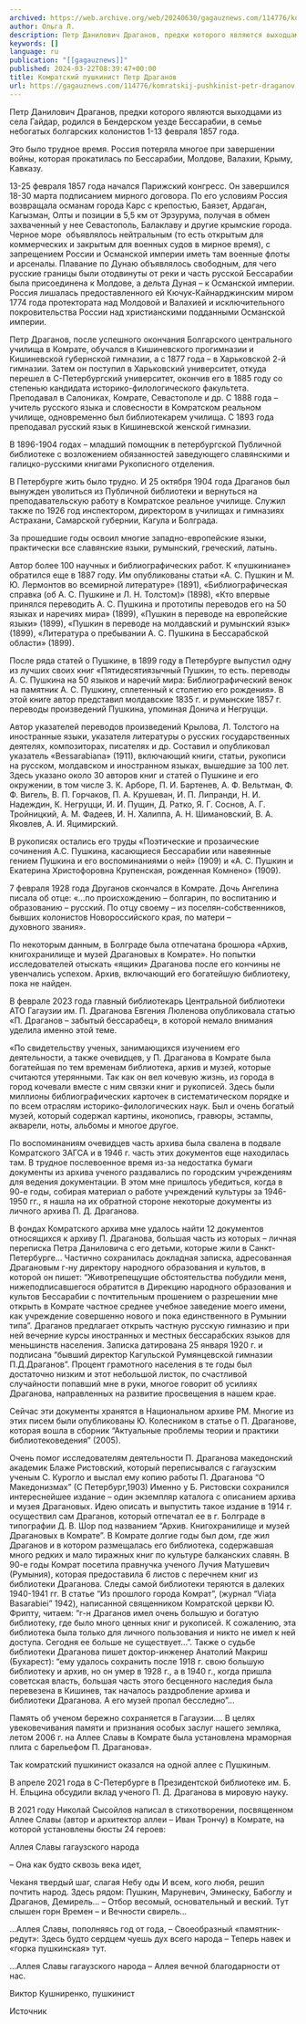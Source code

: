```yaml
---
archived: https://web.archive.org/web/20240630/gagauznews.com/114776/komratskij-pushkinist-petr-draganov.html
author: Ольга Л.
description: Петр Данилович Драганов, предки которого являются выходцами из села Гайдар, родился в Бендерском уезде Бессарабии, в семье небогатых болгарских колонистов 1-13 февраля 1857 года.  Это было трудное время. Россия потеряла многое при завершении войны, которая прокатилась по Бессарабии, Молдове, Валахии, Крыму, Кавказу. 13-25 февраля 1857 года начался Парижский конгресс. Он завершился 18-30 марта подписанием мирного договора. По его условиям Россия возвращала османам города Карс с крепостью, Баязет, Ардаган, Кагызман, Олты и позиции в 5,5 км от Эрзурума, получая в обмен захваченный у нее Севастополь, Балаклаву и другие крымские города. Черное море  объявлялось нейтральным (то есть открытым для коммерческих и закрытым […]
keywords: []
language: ru
publication: "[[gagauznews]]"
published: 2024-03-22T08:39:47+00:00
title: Комратский пушкинист Петр Драганов
url: https://gagauznews.com/114776/komratskij-pushkinist-petr-draganov.html
---
```


Петр Данилович Драганов, предки которого являются выходцами из села Гайдар, родился в Бендерском уезде Бессарабии, в семье небогатых болгарских колонистов 1-13 февраля 1857 года.

Это было трудное время. Россия потеряла многое при завершении войны, которая прокатилась по Бессарабии, Молдове, Валахии, Крыму, Кавказу.

13-25 февраля 1857 года начался Парижский конгресс. Он завершился 18-30 марта подписанием мирного договора. По его условиям Россия возвращала османам города Карс с крепостью, Баязет, Ардаган, Кагызман, Олты и позиции в 5,5 км от Эрзурума, получая в обмен захваченный у нее Севастополь, Балаклаву и другие крымские города. Черное море  объявлялось нейтральным (то есть открытым для коммерческих и закрытым для военных судов в мирное время), с запрещением России и Османской империи иметь там военные флоты и арсеналы. Плавание по Дунаю объявлялось свободным, для чего русские границы были отодвинуты от реки и часть русской Бессарабии была присоединена к Молдове, а дельта Дуная – к Османской империи. Россия лишалась предоставленного ей Кючук-Кайнарджинским миром 1774 года протектората над Молдовой и Валахией и исключительного покровительства России над христианскими подданными Османской империи.

Петр Драганов, после успешного окончания Болгарского центрального училища в Комрате, обучался в Кишиневского прогимназии и Кишиневской губернской гимназии, а с 1877 года – в Харьковской 2-й гимназии. Затем он поступил в Харьковский университет, откуда перешел в С-Петербургский университет, окончив его в 1885 году со степенью кандидата историко-филологического факультета. Преподавал в Салониках, Комрате, Севастополе и др. С 1888 года – учитель русского языка и словесности в Комратском реальном училище, одновременно был библиотекарем училища. С 1893 года преподавал русский язык в Кишиневской женской гимназии.

В 1896-1904 годах – младший помощник в петербургской Публичной библиотеке с возложением обязанностей заведующего славянскими и галицко-русскими книгами Рукописного отделения.

В Петербурге жить было трудно. И 25 октября 1904 года Драганов был вынужден уволиться из Публичной библиотеки и вернуться на преподавательскую работу в Комратское реальное училище. Служил также по 1926 год инспектором, директором в училищах и гимназиях Астрахани, Самарской губернии, Кагула и Болграда.

За прошедшие годы освоил многие западно-европейские языки, практически все славянские языки, румынский, греческий, латынь.

Автор более 100 научных и библиографических работ. К «пушкиниане» обратился еще в 1887 году. Им опубликованы статьи «А. С. Пушкин и М. Ю. Лермонтов во всемирной литературе» (1891), «Библиографическая справка (об А. С. Пушкине и Л. Н. Толстом)» (1898), «Кто впервые принялся переводить А. С. Пушкина и прототипы переводов его на 50 языках и наречиях мира» (1899), «Пушкин в переводе на европейские языки» (1899), «Пушкин в переводе на молдавский и румынский язык» (1899), «Литература о пребывании А. С. Пушкина в Бессарабской области» (1899).

После ряда статей о Пушкине, в 1899 году в Петербурге выпустил одну из лучших своих книг «Пятидесятиязычный Пушкин, то есть. переводы А. С. Пушкина на 50 языков и наречий мира: Библиографический венок на памятник А. С. Пушкину, сплетенный к столетию его рождения». В этой книге автор представил молдавские 1835 г. и румынские 1857 г. переводы произведений Пушкина, упоминая Донича и Негруцци.

Автор указателей переводов произведений Крылова, Л. Толстого на иностранные языки, указателя литературы о русских государственных деятелях, композиторах, писателях и др. Составил и опубликовал указатель «Bessarabiana» (1911), включающий книги, статьи, рукописи на русском, молдавском и иностранном языках, вышедшие за 100 лет. Здесь указано около 30 авторов книг и статей о Пушкине и его окружении, в том числе З. К. Арборе, П. И. Бартенев, А. Ф. Вельтман, Ф. Ф. Вигель, В. П. Горчаков, П. А. Крушеван, И. П. Липранди, Н. И. Надеждин, К. Негруцци, И. И. Пущин, Д. Ратко, Я. Г. Соснов, А. Г. Тройницкий, А. М. Фадеев, И. Н. Халиппа, А. Н. Шимановский, В. А. Яковлев, А. И. Яцимирский.

В рукописях остались его труды «Поэтические и прозаические сочинения А.С. Пушкина, касающиеся Бессарабии или навеянные гением Пушкина и его воспоминаниями о ней» (1909) и «А. С. Пушкин и Екатерина Христофоровна Крупенская, рожденная Комнено» (1909).

7 февраля 1928 года Друганов скончался в Комрате. Дочь Ангелина писала об отце: «…по происхождению – болгарин, по воспитанию и образованию – русский. По отцу своему – из поселян-собственников, бывших колонистов Новороссийского края, по матери – духовного звания».

По некоторым данным, в Болграде была отпечатана брошюра «Архив, книгохранилище и музей Драгановых в Комрате». Но попытки исследователей отыскать «ящики» Драганова после его кончины не увенчались успехом. Архив, включающий его богатейшую библиотеку, пока не найден.

В феврале 2023 года главный библиотекарь Центральной библиотеки АТО Гагаузии им. П. Драганова Евгения Люленова опубликовала статью «П. Драганов – забытый бессарабец», в которой немало внимания уделила именно этой теме.

«По свидетельству ученых, занимающихся изучением его деятельности, а также очевидцев, у П. Драганова в Комрате была богатейшая по тем временам библиотека, архив и музей, которые считаются утерянными. Так как он вел кочевую жизнь, из города в город кочевали вместе с ним связки книг и рукописей. Здесь были миллионы библиографических карточек в систематическом порядке и по всем отраслям историко-филологических наук. Был и очень богатый музей, который содержал картины, иконопись, гравюры, эстампы, акварели, ноты, альбомы и многое другое.

По воспоминаниям очевидцев часть архива была свалена в подвале Комратского ЗАГСА и в 1946 г. часть этих документов еще находилась там. В трудное послевоенное время из-за недостатка бумаги документы из архива ученого раздавались по городским учреждениям для ведения документации. В этом мне пришлось убедиться, когда в 90-е годы, собирая материал о работе учреждений культуры за 1946-1950 гг., я нашла на их обратной стороне некоторые документы из личного архива П. Д. Драганова.

В фондах Комратского архива мне удалось найти 12 документов относящихся к архиву П. Драганова, большая часть из которых – личная переписка Петра Даниловича с его детьми, которые жили в Санкт-Петербурге… Частично сохранилась докладная записка, адресованная Драгановым г-ну директору народного образования и культов, в которой он пишет: “Животрепещущие обстоятельства побудили меня, нижеподписавшегося обратится в Дирекцию народного образования и культов Бессарабии с почтительным прошением о разрешении мне открыть в Комрате частное среднее учебное заведение моего имени, как учреждение совершенно нового и пока единственного в Румынии типа”. Драганов предлагает открыть частную русскую гимназию и при ней вечерние курсы иностранных и местных бессарабских языков для меньшинств населения. Записка датирована 25 января 1920 г. и подписана “бывший директор Кагульской Румянцевской гимназии П.Д.Драганов”. Процент грамотного населения в те годы был достаточно низким и этот небольшой листок, по счастливой случайности попавший мне в руки, многое говорит об усилиях Драганова, направленных на развитие просвещения в нашем крае.

Сейчас эти документы хранятся в Национальном архиве РМ. Многие из этих писем были опубликованы Ю. Колесником в статье о П. Драганове, которая вошла в сборник “Актуальные проблемы теории и практики библиотековедения” (2005).

Очень помог исследователям деятельности П. Драганова македонский академик Блаже Ристовский, который переписывался с гагаузским ученым С. Курогло и выслал ему копию работы П. Драганова “О Македонизмах” (С Петербург,1903) Именно у Б. Ристовски сохранился интереснейшее издание – один экземпляр каталога с описанием архива и музея Драгановых. Идею описать и выпустить такое издание в 1914 г. осуществил сам Драганов, который отпечатал ее в г. Болграде в типографии Д. В. Шор под названием “Архив. Книгохранилище и музей Драгановых в Комрате”. В Комрате долгие годы был дом, где жил Драганов и в котором размещалась его библиотека, содержавшая много редких и мало тиражных книг по культуре балканских славян. В 90-е годы Комрат посетила правнучка ученого Лучия Матушевич (Румыния), которая предоставила 6 листов с перечнем книг из библиотеки Драганова. Следы самой библиотеки теряются в далеких 1940-1941 гг. В статье “Из прошлого города Комрат”, (журнал “Viața Basarabiei” 1942), написанной священником Комратской церкви Ю. Фрипту, читаем: “г-н Драганов имел очень большую и богатую библиотеку, где было много ценных книг и рукописей. К сожалению, эта библиотека была только для личного пользования и никто не имел к ней доступа. Сегодня ее больше не существует…”. Также о судьбе библиотеки Драганова пишет доктор-инженер Анатолий Макриш (Бухарест): “ему удалось сохранить после 1918 г. свою большую библиотеку и архив, но он умер в 1928 г., а в 1940 г., когда пришла советская власть, большая часть этого бесценного наследия была перевезена в Кишинев, так
началось раздробление архива и библиотеки Драганова. А его музей пропал бесследно”…

Память об ученом бережно сохраняется в Гагаузии…. В целях увековечивания памяти и признания особых заслуг нашего земляка, летом 2006 г. на Аллее Славы в Комрате была установлена мраморная плита с барельефом П. Драганова».

Так комратский пушкинист оказался на одной аллее с Пушкиным.

В апреле 2021 года в С-Петербурге в Президентской библиотеке им. Б. Н. Ельцина обсудили вклад ученого П. Д. Драганова в мировую науку.

В 2021 году Николай Сысойлов написал в стихотворении, посвященном Аллее Славы (автор и архитектор аллеи – Иван Трончу) в Комрате, на которой установлены бюсты 24 героев:

Аллея Славы гагаузского народа

– Она как будто сквозь века идет,

Чеканя твердый шаг, слагая Небу оды
И всем, кого любя, решил почтить народ.
Здесь рядом: Пушкин, Маруневич, Эминеску,
Бабоглу и Драганов, Демирель… –
Отбор весомый, основательный и веский.
Тут слышен горн Времен – и Вечности свирель…

…Аллея Славы, пополняясь год от года, –
Своеобразный «памятник-редут»:
Здесь будто сердцем чуешь дух всего народа –
Теперь навек и «горка пушкинская» тут.

…Аллея Славы гагаузского народа –
Аллея вечной благодарности от нас.

Виктор Кушниренко, пушкинист

Источник